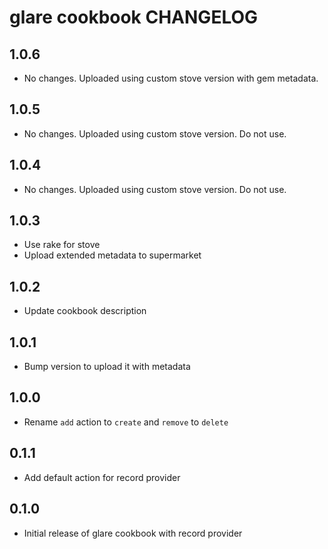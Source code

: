 # glare cookbook CHANGELOG

## 1.0.6

- No changes. Uploaded using custom stove version with gem metadata.

## 1.0.5

- No changes. Uploaded using custom stove version. Do not use.

## 1.0.4

- No changes. Uploaded using custom stove version. Do not use.

## 1.0.3

- Use rake for stove
- Upload extended metadata to supermarket

## 1.0.2

- Update cookbook description

## 1.0.1

- Bump version to upload it with metadata

## 1.0.0

- Rename `add` action to `create` and `remove` to `delete`

## 0.1.1

- Add default action for record provider

## 0.1.0

- Initial release of glare cookbook with record provider
